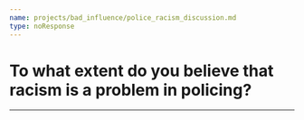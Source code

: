 ```yaml
---
name: projects/bad_influence/police_racism_discussion.md
type: noResponse
---
```


# To what extent do you believe that racism is a problem in policing?

---

